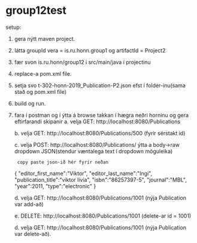 # group12test

setup:
  1. gera nýtt maven project.
  2. látta groupId vera = is.ru.honn.group1 og artifactId = Project2
  3. fær svon is.ru.honn/group12 i src/main/java í projectinu
  4. replace-a pom.xml file.
  5. setja svo t-302-honn-2019_Publication-P2.json efst í folder-inu(sama stað og pom.xml file)
  6. build og run.
  7. fara í postman og í ýtta á browse takkan í hægra neðri horninu og gera eftirfarandi skipanir
      a. velja GET: http://localhost:8080/Publications
      
      b. velja GET: http://localhost:8080/Publications/500 (fyrir sérstakt id)
      
      c. velja POST: http://localhost:8080/Publications/ ýtta a body->raw dropdown JSON(stendur væntalega text í dropdown möguleika)
      
          copy paste json-ið hér fyrir neðan
        {
            "editor_first_name":"Viktor",
            "editor_last_name":"Ingi",
            "publication_title":"viktor livia",
            "isbn":"86257397-5",
            "journal":"MBL",
            "year":2011,
            "type":"electronic"
        }
    
      d. velja GET: http://localhost:8080/Publications/1001 (nýja Publication var add-að)
      
      e. DELETE: http://localhost:8080/Publications/1001 (delete-ar id = 1001)
      
      d. velja GET: http://localhost:8080/Publications/1001 (nýja Publication var delete-að).
      
